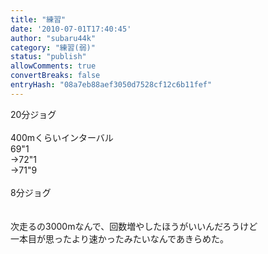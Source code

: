 ```yaml
---
title: "練習"
date: '2010-07-01T17:40:45'
author: "subaru44k"
category: "練習(弱)"
status: "publish"
allowComments: true
convertBreaks: false
entryHash: "08a7eb88aef3050d7528cf12c6b11fef"
---
```

20分ジョグ<br>
<br>
400mくらいインターバル<br>
69"1<br>
→72"1<br>
→71"9<br>
<br>
8分ジョグ<br>
<br>
<br>
次走るの3000mなんで、回数増やしたほうがいいんだろうけど<br>
一本目が思ったより速かったみたいなんであきらめた。
